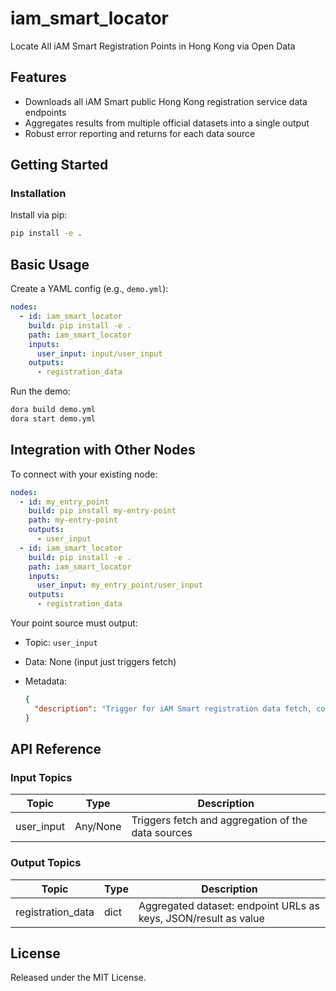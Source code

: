 # iam_smart_locator

Locate All iAM Smart Registration Points in Hong Kong via Open Data

## Features
- Downloads all iAM Smart public Hong Kong registration service data endpoints
- Aggregates results from multiple official datasets into a single output
- Robust error reporting and returns for each data source

## Getting Started

### Installation
Install via pip:
```bash
pip install -e .
```

## Basic Usage

Create a YAML config (e.g., `demo.yml`):

```yaml
nodes:
  - id: iam_smart_locator
    build: pip install -e .
    path: iam_smart_locator
    inputs:
      user_input: input/user_input
    outputs:
      - registration_data
```

Run the demo:

```bash
dora build demo.yml
dora start demo.yml
```

## Integration with Other Nodes

To connect with your existing node:

```yaml
nodes:
  - id: my_entry_point
    build: pip install my-entry-point
    path: my-entry-point
    outputs:
      - user_input
  - id: iam_smart_locator
    build: pip install -e .
    path: iam_smart_locator
    inputs:
      user_input: my_entry_point/user_input
    outputs:
      - registration_data
```

Your point source must output:

* Topic: `user_input`
* Data: None (input just triggers fetch)
* Metadata:

  ```json
  {
    "description": "Trigger for iAM Smart registration data fetch, contents ignored."
  }
  ```

## API Reference

### Input Topics

| Topic      | Type      | Description                                           |
| ----------| --------- | -----------------------------------------------------|
| user_input | Any/None  | Triggers fetch and aggregation of the data sources    |

### Output Topics

| Topic             | Type   | Description                                                     |
| ----------------- | ------ | ---------------------------------------------------------------|
| registration_data | dict   | Aggregated dataset: endpoint URLs as keys, JSON/result as value |

## License

Released under the MIT License.
